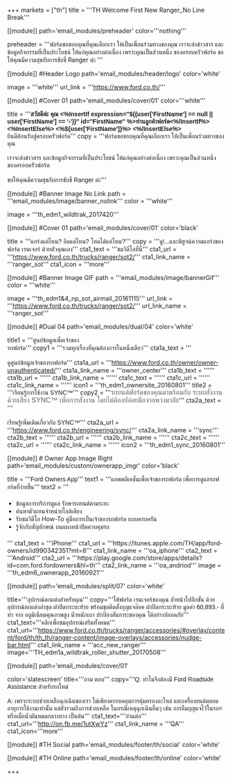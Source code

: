 +++
markets = ["th"]
title = '''TH Welcome First New Ranger_No Line Break'''

[[module]]
path='email_modules/preheader'
color='''nothing'''

preheader = '''ฟอร์ดขอขอบคุณที่คุณเลือกเรา ให้เป็นเพื่อนร่วมทางของคุณ เราจะส่งข่าวสาร และข้อมูลกิจกรรมที่เป็นประโยชน์ ให้แก่คุณอย่างต่อเนื่อง เพราะคุณเป็นส่วนหนึ่ง ของครอบครัวฟอร์ด ขอให้คุณมีความสุขกับการขับขี่ Ranger ค่ะ '''

[[module]] #Header Logo
path='email_modules/header/logo'
color='white'

  image = '''white'''
  url_link = '''https://www.ford.co.th/'''

[[module]] #Cover 01
path='email_modules/cover/01'
color='''white'''
 
  title = '''<span style="font-family:Tahoma, Verdana, Sans-serif"><strong>สวัสดีค่ะ คุณ <%InsertIf expression="${(user['FirstName'] == null || user['FirstName'] == '-')}" id="FirstName" %>ท่านลูกค้าฟอร์ด<%/InsertIf%> <%InsertElse%> <%${user['FirstName']}%> <%/InsertElse%></strong><br />ยินดีต้อนรับสู่ครอบครัวฟอร์ด</span>'''
  copy = '''<span style="font-family:Tahoma, Verdana, Sans-serif">ฟอร์ดขอขอบคุณที่คุณเลือกเรา ให้เป็นเพื่อนร่วมทางของคุณ<br /><br />เราจะส่งข่าวสาร และข้อมูลกิจกรรมที่เป็นประโยชน์ ให้แก่คุณอย่างต่อเนื่อง เพราะคุณเป็นส่วนหนึ่ง ของครอบครัวฟอร์ด<br /><br />ขอให้คุณมีความสุขกับการขับขี่ Ranger ค่ะ</span>'''

[[module]] #Banner Image No Link
path = '''email_modules/image/banner_nolink'''
color = '''white'''

  image = '''th_edm1_wildtrak_2017420'''

[[module]] #Cover 01
path='email_modules/cover/01'
color='black'

  title = '''<span style="font-family:Tahoma, Verdana, Sans-serif;">แกร่งแค่ไหน? อึดแค่ไหน? โหดได้แค่ไหน?</span>'''
  copy = '''<span style="font-family:Tahoma, Verdana, Sans-serif">ดู!...และพิสูจน์ความแกร่งของ ฟอร์ด เรนเจอร์ ด้วยตัวคุณเอง</span>'''
  cta1_text = '''<span style="font-family:Tahoma, Verdana, Sans-serif">ชมวิดีโอที่นี่</span>'''
  cta1_url = '''https://www.ford.co.th/trucks/ranger/sot2/'''
  cta1_link_name = '''ranger_sot'''
  cta1_icon = '''more'''

[[module]] #Banner Image GIF
path = '''email_modules/image/bannerGif'''
color = '''white'''

  image = '''th_edm1&4_np_sot_airmail_20161115'''
	url_link = '''https://www.ford.co.th/trucks/ranger/sot2/'''
	url_link_name = '''ranger_sot'''

[[module]] #Dual 04
path='email_modules/dual/04'
color='white'

title1 = '''<span style="font-family:Tahoma, Verdana, Sans-serif">ศูนย์ข้อมูลเพื่อเจ้าของ</span><br />รถฟอร์ด</span>'''
  copy1 = '''<span style="font-family:Tahoma, Verdana, Sans-serif">รวมทุกเรื่องที่คุณต้องการในหนึ่งเดียว</span>'''
  cta1a_text = '''<span style="font-family:Tahoma, Verdana, Sans-serif"><br /><br />ดูศูนย์ข้อมูลเจ้าของรถฟอร์ด</span>'''
  cta1a_url = '''https://www.ford.co.th/owner/owner-unauthenticated/'''
  cta1a_link_name = '''owner_center'''
  cta1b_text = ''''''
  cta1b_url = ''''''
  cta1b_link_name = ''''''
  cta1c_text = ''''''
  cta1c_url = ''''''
  cta1c_link_name = ''''''
  icon1 = '''th_edm1_ownersite_20160801'''
  title2 = '''<span style="font-family:Tahoma, Verdana, Sans-serif">เรียนรู้การใช้งาน SYNC&trade;</span>'''
  copy2 = '''<span style="font-family:Tahoma, Verdana, Sans-serif"><span style="color:#616161; font-size:16px">รถยนต์ฟอร์ดของคุณมาพร้อมกับ ระบบสั่งงานด้วยเสียง SYNC&trade; เพื่อการสั่งงาน โดยไม่ต้องปล่อยมือจากพวงมาลัย</span></span>'''
  cta2a_text = '''<span style="font-family:Tahoma, Verdana, Sans-serif"><br /><br />เรียนรู้เพิ่มเติมเกี่ยวกับ SYNC&trade;</span>'''
  cta2a_url = '''https://www.ford.co.th/engineering/sync/'''
  cta2a_link_name = '''sync'''
  cta2b_text = ''''''
  cta2b_url = ''''''
  cta2b_link_name = ''''''
  cta2c_text = ''''''
  cta2c_url = ''''''
  cta2c_link_name = ''''''
  icon2 = '''th_edm1_sync_20160801'''

[[module]] # Owner App Image Right
path='email_modules/custom/ownerapp_imgr'
color='black'

title = '''<span style="font-family:Tahoma, Verdana, Sans-serif">Ford Owners App</span>'''
text1 = '''<span style="font-family:Tahoma, Verdana, Sans-serif">แอพพลิเคชั่นเพื่อเจ้าของรถฟอร์ด เพื่อการดูแลรถฟอร์ดที่ง่ายขึ้น</span>'''
text2 = '''<span style="font-family:Tahoma, Verdana, Sans-serif; font-Size: 14px">
<ul style="margin: 20px; padding: 0;">
<li>ข้อมูลการบริการดูแล รักษารถยนต์ตามระยะ</li>
<li>ค้นหาตัวแทนจำหน่ายใกล้เคียง</li>
<li>รับชมวิดีโอ How-To คู่มือการเป็นเจ้าของรถฟอร์ด แบบครบครัน</li>
<li>รู้จักกับสัญลักษณ์ บนแผงหน้าปัดควบคุมรถ</li>
</ul>
</span>'''
  cta1_text = '''iPhone'''
  cta1_url = '''https://itunes.apple.com/TH/app/ford-owners/id990342351?mt=8'''
  cta1_link_name = '''oa_iphone'''
  cta2_text = '''Android'''
  cta2_url = '''https://play.google.com/store/apps/details?id=com.ford.fordowners&hl=th'''
  cta2_link_name = '''oa_andriod'''
  image = '''th_edm6_ownerapp_20160921'''

  [[module]]
path='email_modules/split/07'
color='white'

title='''<span style="font-family:Tahoma, Verdana, Sans-serif">อุปกรณ์ตกแต่งสำหรับคุณ</span>'''
copy='''<span style="font-family:Tahoma, Verdana, Sans-serif">ให้ฟอร์ด เรนเจอร์ของคุณ ล้ำหน้าไปอีกขั้น ด้วยอุปกรณ์ตกแต่งล่าสุด ฝาปิดกระบะท้าย พร้อมชุดติดตั้งกุญแจล๊อค ฝาปิดกระบะท้าย มูลค่า 60,893.- ที่ทำ จาก อลูมิเนียมคุณภาพสูง น้ำหนักเบา ปกป้องสัมภาระของคุณ ได้อย่างปลอดภัย</span>'''
cta1_text='''<span style="font-family:Tahoma, Verdana, Sans-serif">คลิกเพื่อชมอุปกรณ์เสริมทั้งหมด</span>'''
cta1_url='''https://www.ford.co.th/trucks/ranger/accessories/#overlay/content/ford/th/th_th/ranger-content/image-overlays/accessories/nudge-bar.html'''
cta1_link_name = '''acc_new_ranger'''
image='''TH_edm1a_wildtrak_roller_shutter_20170508'''

[[module]]
path='email_modules/cover/01'

color='slatescreen'
title='''<span style="font-family:Tahoma, Verdana, Sans-serif">ถาม ตอบ</span>'''
copy='''<span style="font-family:Tahoma, Verdana, Sans-serif">Q: ทำไมจึงต้องมี Ford Roadside Assistance สำหรับรถใหม่<br /><br />A: เพราะระบบช่วยเหลือฉุกเฉินของเรา ไม่เพียงครอบคลุมการคุ้มครองอะไหล่ และเครื่องยนต์ตลอดอายุการใช้งานเท่านั้น แต่ยังรวมถึงการช่วยเหลือ ในกรณีเหตุฉุกเฉินอื่นๆ เช่น การลืมกุญแจไว้ในรถ< หรือเมื่อน้ำมันหมดกลางทาง เป็นต้น</span>'''
cta1_text='''<span style="font-family:Tahoma, Verdana, Sans-serif">อ่านต่อ</span>'''
cta1_url='''http://on.fb.me/1utXwYz'''
cta1_link_name = '''QA'''
cta1_icon='''more'''


[[module]] #TH Social
path='email_modules/footer/th/social'
color='white'

[[module]] #TH Online
path='email_modules/footer/th/online'
color='white'

+++